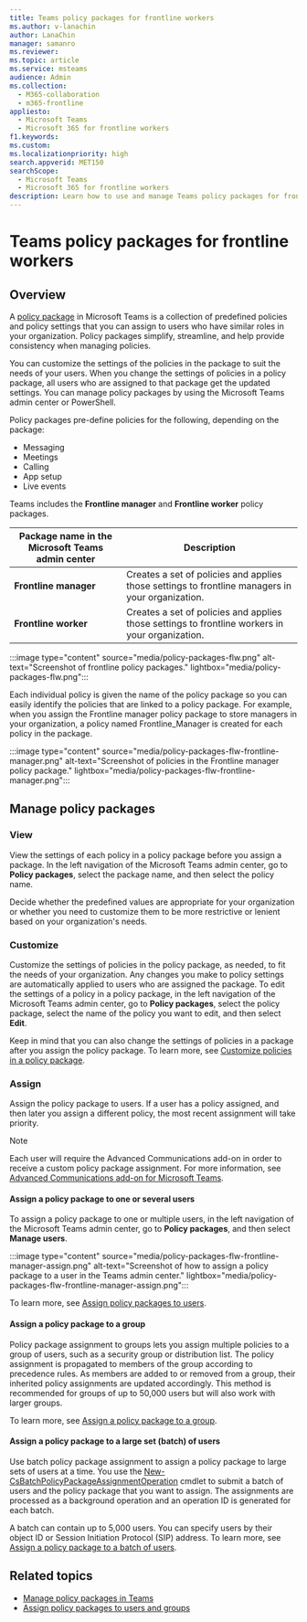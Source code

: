 ```yaml
---
title: Teams policy packages for frontline workers
ms.author: v-lanachin
author: LanaChin
manager: samanro
ms.reviewer: 
ms.topic: article
ms.service: msteams
audience: Admin
ms.collection: 
  - M365-collaboration
  - m365-frontline
appliesto: 
  - Microsoft Teams
  - Microsoft 365 for frontline workers
f1.keywords:
ms.custom: 
ms.localizationpriority: high
search.appverid: MET150
searchScope:
  - Microsoft Teams
  - Microsoft 365 for frontline workers
description: Learn how to use and manage Teams policy packages for frontline workers in your organization.
---
```


# Teams policy packages for frontline workers

## Overview

A [policy package](manage-policy-packages.md) in Microsoft Teams is a collection of predefined policies and policy settings that you can assign to users who have similar roles in your organization. Policy packages simplify, streamline, and help provide consistency when managing policies.

You can customize the settings of the policies in the package to suit the needs of your users. When you change the settings of policies in a policy package, all users who are assigned to that package get the updated settings. You can manage policy packages by using the Microsoft Teams admin center or PowerShell.

Policy packages pre-define policies for the following, depending on the package:

- Messaging
- Meetings
- Calling
- App setup
- Live events

Teams includes the **Frontline manager** and **Frontline worker** policy packages.

|Package name in the Microsoft Teams admin center|Description |
|---------|---------|
|**Frontline manager** |Creates a set of policies and applies those settings to frontline managers in your organization. |
|**Frontline worker**  |Creates a set of policies and applies those settings to frontline workers in your organization.|

:::image type="content" source="media/policy-packages-flw.png" alt-text="Screenshot of frontline policy packages." lightbox="media/policy-packages-flw.png":::

Each individual policy is given the name of the policy package so you can easily identify the policies that are linked to a policy package. For example, when you assign the Frontline manager policy package to store managers in your organization, a policy named Frontline_Manager is created for each policy in the package.

:::image type="content" source="media/policy-packages-flw-frontline-manager.png" alt-text="Screenshot of policies in the Frontline manager policy package." lightbox="media/policy-packages-flw-frontline-manager.png":::

## Manage policy packages

### View

View the settings of each policy in a policy package before you assign a package. In the left navigation of the Microsoft Teams admin center, go to **Policy packages**, select the package name, and then select the policy name.

Decide whether the predefined values are appropriate for your organization or whether you need to customize them to be more restrictive or lenient based on your organization's needs.

### Customize

Customize the settings of policies in the policy package, as needed, to fit the needs of your organization. Any changes you make to policy settings are automatically applied to users who are assigned the package. To edit the settings of a policy in a policy package, in the left navigation of the Microsoft Teams admin center, go to **Policy packages**, select the policy package, select the name of the policy you want to edit, and then select **Edit**.

Keep in mind that you can also change the settings of policies in a package after you assign the policy package. To learn more, see [Customize policies in a policy package](manage-policy-packages.md#customize-policies-in-a-policy-package).

### Assign

Assign the policy package to users. If a user has a policy assigned, and then later you assign a different policy, the most recent assignment will take priority.

> [!NOTE]
> Each user will require the Advanced Communications add-on in order to receive a custom policy package assignment. For more information, see [Advanced Communications add-on for Microsoft Teams](/microsoftteams/teams-add-on-licensing/advanced-communications).

#### Assign a policy package to one or several users

To assign a policy package to one or multiple users, in the left navigation of the Microsoft Teams admin center, go to **Policy packages**, and then select **Manage users**.  

:::image type="content" source="media/policy-packages-flw-frontline-manager-assign.png" alt-text="Screenshot of how to assign a policy package to a user in the Teams admin center." lightbox="media/policy-packages-flw-frontline-manager-assign.png":::

To learn more, see [Assign policy packages to users](assign-policy-packages.md#assign-a-policy-package-to-users).

#### Assign a policy package to a group

Policy package assignment to groups lets you assign multiple policies to a group of users, such as a security group or distribution list. The policy assignment is propagated to members of the group according to precedence rules. As members are added to or removed from a group, their inherited policy assignments are updated accordingly. This method is recommended for groups of up to 50,000 users but will also work with larger groups.

To learn more, see [Assign a policy package to a group](assign-policy-packages.md#assign-a-policy-package-to-a-group).

#### Assign a policy package to a large set (batch) of users

Use batch policy package assignment to assign a policy package to large sets of users at a time. You use the [New-CsBatchPolicyPackageAssignmentOperation](/powershell/module/teams/new-csbatchpolicypackageassignmentoperation) cmdlet to submit a batch of users and the policy package that you want to assign. The assignments are processed as a background operation and an operation ID is generated for each batch.

A batch can contain up to 5,000 users. You can specify users by their object ID or Session Initiation Protocol (SIP)  address. To learn more, see [Assign a policy package to a batch of users](assign-policy-packages.md#assign-a-policy-package-to-a-batch-of-users).

## Related topics

- [Manage policy packages in Teams](manage-policy-packages.md)
- [Assign policy packages to users and groups](assign-policy-packages.md)
